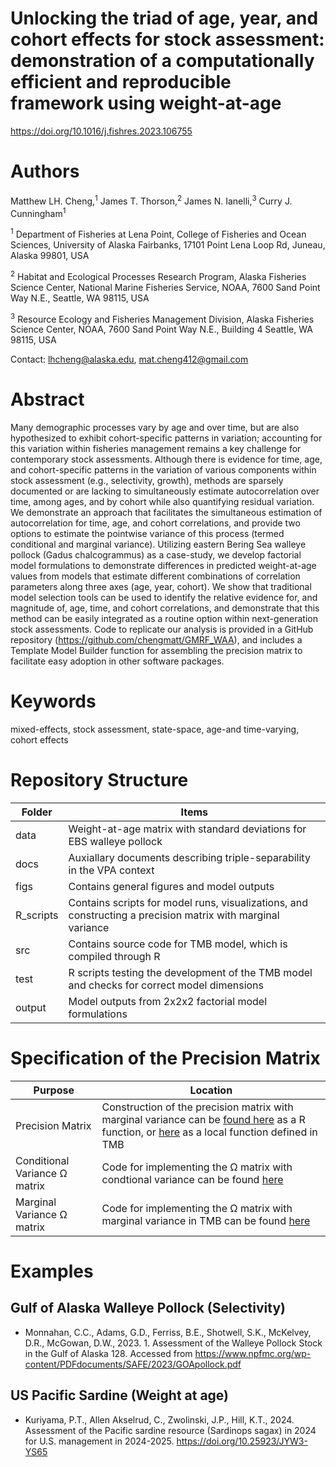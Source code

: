 # Unlocking the triad of age, year, and cohort effects for stock assessment: demonstration of a computationally efficient and reproducible framework using weight-at-age 
https://doi.org/10.1016/j.fishres.2023.106755


# Authors
Matthew LH. Cheng,<sup>1</sup> James T. Thorson,<sup>2</sup> James N. Ianelli,<sup>3</sup> Curry J. Cunningham<sup>1</sup> 

<sup>1</sup> Department of Fisheries at Lena Point, College of Fisheries and Ocean Sciences, University of Alaska Fairbanks, 17101 Point Lena Loop Rd, Juneau, Alaska 99801, USA 

<sup>2</sup>  Habitat and Ecological Processes Research Program, Alaska Fisheries Science Center, National Marine Fisheries Service, NOAA, 7600 Sand Point Way N.E., Seattle, WA 98115, USA

<sup>3</sup>  Resource Ecology and Fisheries Management Division, Alaska Fisheries Science Center, NOAA, 7600 Sand Point Way N.E., Building 4 Seattle, WA 98115, USA

Contact: lhcheng@alaska.edu, mat.cheng412@gmail.com

# Abstract
Many demographic processes vary by age and over time, but are also hypothesized to exhibit cohort-specific patterns in variation; accounting for this variation within fisheries management remains a key challenge for contemporary stock assessments. Although there is evidence for time, age, and cohort-specific patterns in the variation of various components within stock assessment (e.g., selectivity, growth), methods are sparsely documented or are lacking to simultaneously estimate autocorrelation over time, among ages, and by cohort while also quantifying residual variation. We demonstrate an approach that facilitates the simultaneous estimation of autocorrelation for time, age, and cohort correlations, and provide two options to estimate the pointwise variance of this process (termed conditional and marginal variance). Utilizing eastern Bering Sea walleye pollock (Gadus chalcogrammus) as a case-study, we develop factorial model formulations to demonstrate differences in predicted weight-at-age values from models that estimate different combinations of correlation parameters along three axes (age, year, cohort). We show that traditional model selection tools can be used to identify the relative evidence for, and magnitude of, age, time, and cohort correlations, and demonstrate that this method can be easily integrated as a routine option within next-generation stock assessments. Code to replicate our analysis is provided in a GitHub repository (https://github.com/chengmatt/GMRF_WAA), and includes a Template Model Builder function for assembling the precision matrix to facilitate easy adoption in other software packages.


# Keywords
mixed-effects, stock assessment, state-space, age-and time-varying, cohort effects

# Repository Structure
| Folder  | Items |
| --------| --------|
|data| Weight-at-age matrix with standard deviations for EBS walleye pollock |
|docs| Auxiallary documents describing triple-separability in the VPA context |
|figs| Contains general figures and model outputs |
|R_scripts| Contains scripts for model runs, visualizations, and constructing a precision matrix with marginal variance |
|src| Contains source code for TMB model, which is compiled through R|
|test|R scripts testing the development of the TMB model and checks for correct model dimensions|
|output| Model outputs from 2x2x2 factorial model formulations |

# Specification of the Precision Matrix
| Purpose  | Location |
| --------| --------|
|Precision Matrix| Construction of the precision matrix with marginal variance can be [found here](https://github.com/chengmatt/GMRF_WAA/blob/master/R_scripts/make_precision/Construct_precision.R) as a R function, or [here](https://github.com/chengmatt/GMRF_WAA/blob/26b38d6e5dd64bd79d16f1c1d4f3671364bfb93d/src/GMRF_WAA.cpp#L14-L132) as a local function defined in TMB|
|Conditional Variance &Omega; matrix | Code for implementing the &Omega; matrix with condtional variance can be found [here](https://github.com/chengmatt/GMRF_WAA/blob/26b38d6e5dd64bd79d16f1c1d4f3671364bfb93d/src/GMRF_WAA.cpp#L78-L87)|
|Marginal Variance &Omega; matrix | Code for implementing the &Omega; matrix with marginal variance in TMB can be found [here](https://github.com/chengmatt/GMRF_WAA/blob/6ebbeecfe4dd002de66c655d7d687f688cdd1954/src/triple_sep_waa.cpp#L83-L116?plain=1)|

# Examples
## Gulf of Alaska Walleye Pollock (Selectivity)
* Monnahan, C.C., Adams, G.D., Ferriss, B.E., Shotwell, S.K., McKelvey, D.R., McGowan, D.W., 2023. 1. Assessment of the Walleye Pollock Stock in the Gulf of Alaska 128. Accessed from https://www.npfmc.org/wp-content/PDFdocuments/SAFE/2023/GOApollock.pdf

## US Pacific Sardine (Weight at age)
* Kuriyama, P.T., Allen Akselrud, C., Zwolinski, J.P., Hill, K.T., 2024. Assessment of the Pacific sardine resource (Sardinops sagax) in 2024 for U.S. management in 2024-2025. https://doi.org/10.25923/JYW3-YS65

  



